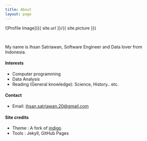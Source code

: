 ```yaml
---
title: About
layout: page
---
```

![Profile Image]({{ site.url }}/{{ site.picture }})

<br/>

My name is Ihsan Satriawan, Software Engineer and Data lover from Indonesia.

#### Interests
* Computer programming
* Data Analysis
* Reading (General knowledge): Science, History.. etc.

#### Contact
* Email:  ihsan.satriawan.20@gmail.com

#### Site credits
* Theme : A fork of [indigo](https://github.com/sergiokopplin/indigo)
* Tools : Jekyll, GitHub Pages